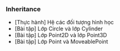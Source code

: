 ### Inheritance
- [Thực hành] Hệ các đối tượng hình học
- [Bài tập] Lớp Circle và lớp Cylinder
- [Bài tập] Lớp Point2D và lớp Point3D
- [Bài tập] Lớp Point và MoveablePoint